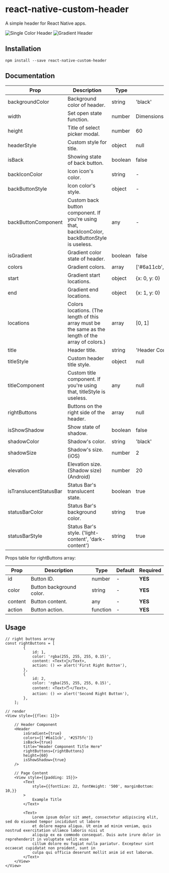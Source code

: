 # react-native-custom-header
A simple header for React Native apps.

![Single Color Header](demo/single_color_header.png)
![Gradient Header](demo/gradient_header.png)


## Installation
```
npm install --save react-native-custom-header
```

## Documentation
| Prop  | Description  | Type  | Default  | Required  |
|---|---|---|---|---|
| backgroundColor | Background color of header. | string | 'black' | **NO** |
| width | Set open state function. | number | Dimensions.get('window').width | **NO** |
| height | Title of select picker modal. | number | 60 | **NO** |
| headerStyle | Custom style for title. | object | null | **NO** |
| isBack | Showing state of back button. | boolean | false | **NO** |
| backIconColor | Icon icon's color. | string | - | **NO** |
| backButtonStyle | Icon color's style. | object | - | **NO** |
| backButtonComponent | Custom back button component. If you're using that, backIconColor, backButtonStyle is useless. | any | - | **NO** |
| isGradient | Gradient color state of header. | boolean | false | **NO** |
| colors | Gradient colors. | array | ['#6a11cb', '#2575fc'] | **NO** |
| start | Gradient start locations. | object | {x: 0, y: 0} | **NO** |
| end | Gradient end locations. | object | {x: 1, y: 0} | **NO** |
| locations | Colors locations. (The length of this array must be the same as the length of the array of colors.) | array | [0, 1] | **NO**  |
| title | Header title. | string | 'Header Component' | **NO** |
| titleStyle | Custom header title style. | object | null | **NO** |
| titleComponent | Custom title component. If you're using that, titleStyle is useless. | any | null | **NO** |
| rightButtons | Buttons on the right side of the header. | array | null | **NO** |
| isShowShadow | Show state of shadow. | boolean | false | **NO** |
| shadowColor | Shadow's color. | string | 'black' | **NO** |
| shadowSize | Shadow's size. (iOS) | number | 2 | **NO** |
| elevation | Elevation size. (Shadow size) (Android) | number | 20 | **NO** |
| isTranslucentStatusBar | Status Bar's translucent state. | boolean | true | **NO** |
| statusBarColor | Status Bar's background color. | string | true | **NO** |
| statusBarStyle | Status Bar's style. ('light-content', 'dark-content') | string | true | **NO** |

Props table for rightButtons array:

| Prop | Description | Type | Default | Required |
|---|---|---|---|---|
| id | Button ID. | number | -  | **YES** |
| color | Button background color.| string | - | **YES** |
| content | Button content. | any | -  | **YES** |
| action | Button action. | function | -  | **YES** |

## Usage
```
// right buttons array
const rightButtons = [
        {
            id: 1,
            color: 'rgba(255, 255, 255, 0.15)',
            content: <Text>🤙</Text>,
            action: () => alert('First Right Button'),
        },
        {
            id: 2,
            color: 'rgba(255, 255, 255, 0.15)',
            content: <Text>🖐️</Text>,
            action: () => alert('Second Right Button'),
        },
    ];

// render
<View style={{flex: 1}}>

    // Header Component
    <Header
        isGradient={true}
        colors={['#6a11cb', '#2575fc']}
        isBack={true}
        title="Header Component Title Here"
        rightButtons={rightButtons}
        height={60}
        isShowShadow={true}
    />
    
    // Page Content
    <View style={{padding: 15}}>
        <Text
            style={{fontSize: 22, fontWeight: '500', marginBottom: 10,}}
        >
            Example Title
        </Text>

        <Text>
            Lorem ipsum dolor sit amet, consectetur adipiscing elit, sed do eiusmod tempor incididunt ut labore
            et dolore magna aliqua. Ut enim ad minim veniam, quis nostrud exercitation ullamco laboris nisi ut
            aliquip ex ea commodo consequat. Duis aute irure dolor in reprehenderit in voluptate velit esse
            cillum dolore eu fugiat nulla pariatur. Excepteur sint occaecat cupidatat non proident, sunt in
            culpa qui officia deserunt mollit anim id est laborum.
        </Text>
    </View>
</View>
```
